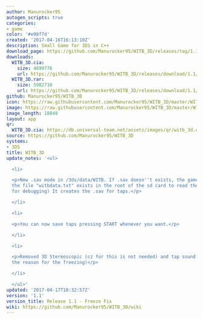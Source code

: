 ```yaml
---
author: Manurocker95
autogen_scripts: true
categories:
- game
color: '#e98f7d'
created: '2017-04-16T16:13:10Z'
description: Small Game for 3DS in C++
download_page: https://github.com/Manurocker95/WITB_3D/releases/tag/1.1
downloads:
  WITB_3D.cia:
    size: 4899776
    url: https://github.com/Manurocker95/WITB_3D/releases/download/1.1/WITB_3D.cia
  WITB_3D.rar:
    size: 5982710
    url: https://github.com/Manurocker95/WITB_3D/releases/download/1.1/WITB_3D.rar
github: Manurocker95/WITB_3D
icon: https://raw.githubusercontent.com/Manurocker95/WITB_3D/master/WITB_3D/icon.png
image: https://raw.githubusercontent.com/Manurocker95/WITB_3D/master/WITB_3D/resources/banner.png
image_length: 18849
layout: app
qr:
  WITB_3D.cia: https://db.universal-team.net/assets/images/qr/witb_3d.cia.png
source: https://github.com/Manurocker95/WITB_3D
systems:
- 3DS
title: WITB_3D
update_notes: '<ul>

  <li>

  <p>New .sav mode in /3ds/data/WITB. If .sav doesn''t exists, the game checks if
  the file "witbdata.txt" exists in the root of the sd card to read the taps. (Just
  for debugging) It creates the .sav for taps.</p>

  </li>

  <li>

  <p>You can now save taps pressing START whenever you want.</p>

  </li>

  <li>

  <p>Removed 3D Stereoscopic (cz for this is not needed) and tap sound (Seems it was
  the reason for the freezing)</p>

  </li>

  </ul>'
updated: '2017-04-17T18:32:57Z'
version: '1.1'
version_title: Release 1.1 - Freeze Fix
wiki: https://github.com/Manurocker95/WITB_3D/wiki
---
```

